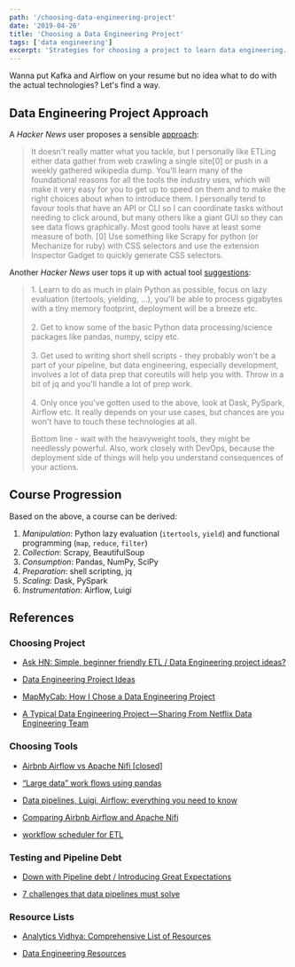 ```yaml
---
path: '/choosing-data-engineering-project'
date: '2019-04-26'
title: 'Choosing a Data Engineering Project'
tags: ['data engineering']
excerpt: 'Strategies for choosing a project to learn data engineering.'
---
```

Wanna put Kafka and Airflow on your resume but no idea what to do with the actual technologies? Let's find a way.

## Data Engineering Project Approach
A _Hacker News_ user proposes a sensible [approach](https://news.ycombinator.com/item?id=17781990):
<blockquote style='color: gray'>
It doesn't really matter what you tackle, but I personally like ETLing either data gather from web crawling a single site[0] or push in a weekly gathered wikipedia dump. You'll learn many of the foundational reasons for all the tools the industry uses, which will make it very easy for you to get up to speed on them and to make the right choices about when to introduce them. I personally tend to favour tools that have an API or CLI so I can coordinate tasks without needing to click around, but many others like a giant GUI so they can see data flows graphically. Most good tools have at least some measure of both. [0] Use something like Scrapy for python (or Mechanize for ruby) with CSS selectors and use the extension Inspector Gadget to quickly generate CSS selectors.
</blockquote>

Another _Hacker News_ user tops it up with actual tool [suggestions](https://news.ycombinator.com/item?id=17782668):
<blockquote style='color: gray'>
1. Learn to do as much in plain Python as possible, focus on lazy evaluation (itertools, yielding, ...), you'll be able to process gigabytes with a tiny memory footprint, deployment will be a breeze etc.
<br>
<br>
2. Get to know some of the basic Python data processing/science packages like pandas, numpy, scipy etc.
<br>
<br>
3. Get used to writing short shell scripts - they probably won't be a part of your pipeline, but data engineering, especially development, involves a lot of data prep that coreutils will help you with. Throw in a bit of jq and you'll handle a lot of prep work.
<br>
<br>
4. Only once you've gotten used to the above, look at Dask, PySpark, Airflow etc. It really depends on your use cases, but chances are you won't have to touch these technologies at all.

Bottom line - wait with the heavyweight tools, they might be needlessly powerful. Also, work closely with DevOps, because the deployment side of things will help you understand consequences of your actions.
</blockquote>

## Course Progression
Based on the above, a course can be derived:

1. _Manipulation_: Python lazy evaluation (`itertools`, `yield`) and functional programming (`map`, `reduce`, `filter`)
2. _Collection_: Scrapy, BeautifulSoup
3. _Consumption_: Pandas, NumPy, SciPy
4. _Preparation_: shell scripting, jq
5. _Scaling_: Dask, PySpark
6. _Instrumentation_: Airflow, Luigi

## References
### Choosing Project
- [Ask HN: Simple, beginner friendly ETL / Data Engineering project ideas?](https://news.ycombinator.com/item?id=17781762)

- [Data Engineering Project Ideas](https://www.reddit.com/r/dataengineering/comments/8mgivy/data_engineering_project_ideas/)

- [MapMyCab: How I Chose a Data Engineering Project](https://blog.insightdatascience.com/mapmycab-how-i-chose-a-data-engineering-project-75bd659c5eec)

- [A Typical Data Engineering Project — Sharing From Netflix Data Engineering Team](https://medium.com/hasbrain/a-typical-data-engineering-project-sharing-from-netflix-data-engineering-team-cc27878fce55)

### Choosing Tools
- [Airbnb Airflow vs Apache Nifi [closed]](https://stackoverflow.com/questions/39399065/airbnb-airflow-vs-apache-nifi)

- [“Large data” work flows using pandas](https://stackoverflow.com/questions/14262433/large-data-work-flows-using-pandas?rq=1)

- [Data pipelines, Luigi, Airflow: everything you need to know](https://towardsdatascience.com/data-pipelines-luigi-airflow-everything-you-need-to-know-18dc741449b7)

- [Comparing Airbnb Airflow and Apache Nifi](https://www.reddit.com/r/bigdata/comments/51mgk6/comparing_airbnb_airflow_and_apache_nifi/)

- [workflow scheduler for ETL](https://community.hortonworks.com/questions/59329/workflow-scheduler-for-etl.html)

### Testing and Pipeline Debt

- [Down with Pipeline debt / Introducing Great Expectations](https://medium.com/@expectgreatdata/down-with-pipeline-debt-introducing-great-expectations-862ddc46782a)

- [7 challenges that data pipelines must solve](https://aiven.io/blog/7-challenges-that-data-pipelines-must-solve/?utm_source=medium&utm_medium=post&utm_campaign=7-challenges-intro)

### Resource Lists
- [Analytics Vidhya: Comprehensive List of Resources](https://www.analyticsvidhya.com/blog/2018/11/data-engineer-comprehensive-list-resources-get-started/)

- [Data Engineering Resources](https://diogoalexandrefranco.github.io/data-engineering-resources/)
